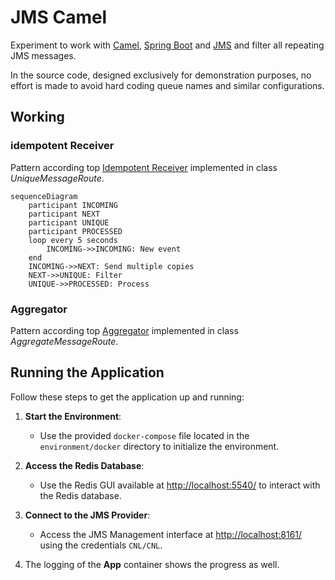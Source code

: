 # JMS Camel
Experiment to work with [Camel](https://camel.apache.org/), 
[Spring Boot](https://spring.io/projects/spring-boot) and [JMS](https://activemq.apache.org/components/artemis/) and filter all repeating JMS messages.

In the source code, designed exclusively for demonstration purposes, no effort is made to avoid hard coding queue names and similar configurations.
## Working
### idempotent Receiver
Pattern according top [Idempotent Receiver](https://www.enterpriseintegrationpatterns.com/patterns/messaging/IdempotentReceiver.html) 
implemented in class *UniqueMessageRoute*.

```mermaid
sequenceDiagram
    participant INCOMING
    participant NEXT
    participant UNIQUE
    participant PROCESSED
    loop every 5 seconds
        INCOMING->>INCOMING: New event
    end
    INCOMING->>NEXT: Send multiple copies
    NEXT->>UNIQUE: Filter
    UNIQUE->>PROCESSED: Process
```
### Aggregator
Pattern according top [Aggregator](https://www.enterpriseintegrationpatterns.com/patterns/messaging/Aggregator.html) 
implemented in class *AggregateMessageRoute*.

## Running the Application

Follow these steps to get the application up and running:

1. **Start the Environment**:
    - Use the provided `docker-compose` file located in the `environment/docker` directory to initialize the environment.

1. **Access the Redis Database**:
    - Use the Redis GUI available at [http://localhost:5540/](http://localhost:5540/) to interact with the Redis database.

1. **Connect to the JMS Provider**:
    - Access the JMS Management interface at [http://localhost:8161/](http://localhost:8161/) using the credentials `CNL/CNL`.

1. The logging of the **App** container shows the progress as well.